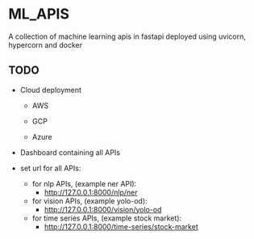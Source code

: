 # ML_APIS
A collection of machine learning apis in fastapi deployed using uvicorn, hypercorn and docker

## TODO

- Cloud deployment

  - AWS
  
  - GCP
  
  - Azure
  
- Dashboard containing all APIs

- set url for all APIs:
  - for nlp APIs, (example ner API):
    - http://127.0.0.1:8000/nlp/ner
  - for vision APIs, (example yolo-od):
    - http://127.0.0.1:8000/vision/yolo-od
  - for time series APIs, (example stock market):
    - http://127.0.0.1:8000/time-series/stock-market
